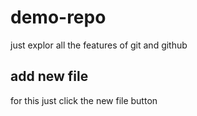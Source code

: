# demo-repo
just explor all the features of git and github
## add new file
for this just click the new file button 
